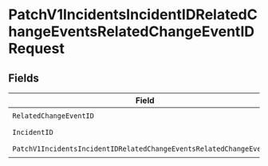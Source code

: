 # PatchV1IncidentsIncidentIDRelatedChangeEventsRelatedChangeEventIDRequest


## Fields

| Field                                                                                                                                                                        | Type                                                                                                                                                                         | Required                                                                                                                                                                     | Description                                                                                                                                                                  |
| ---------------------------------------------------------------------------------------------------------------------------------------------------------------------------- | ---------------------------------------------------------------------------------------------------------------------------------------------------------------------------- | ---------------------------------------------------------------------------------------------------------------------------------------------------------------------------- | ---------------------------------------------------------------------------------------------------------------------------------------------------------------------------- |
| `RelatedChangeEventID`                                                                                                                                                       | *string*                                                                                                                                                                     | :heavy_check_mark:                                                                                                                                                           | N/A                                                                                                                                                                          |
| `IncidentID`                                                                                                                                                                 | *string*                                                                                                                                                                     | :heavy_check_mark:                                                                                                                                                           | N/A                                                                                                                                                                          |
| `PatchV1IncidentsIncidentIDRelatedChangeEventsRelatedChangeEventID`                                                                                                          | [components.PatchV1IncidentsIncidentIDRelatedChangeEventsRelatedChangeEventID](../../models/components/patchv1incidentsincidentidrelatedchangeeventsrelatedchangeeventid.md) | :heavy_check_mark:                                                                                                                                                           | N/A                                                                                                                                                                          |